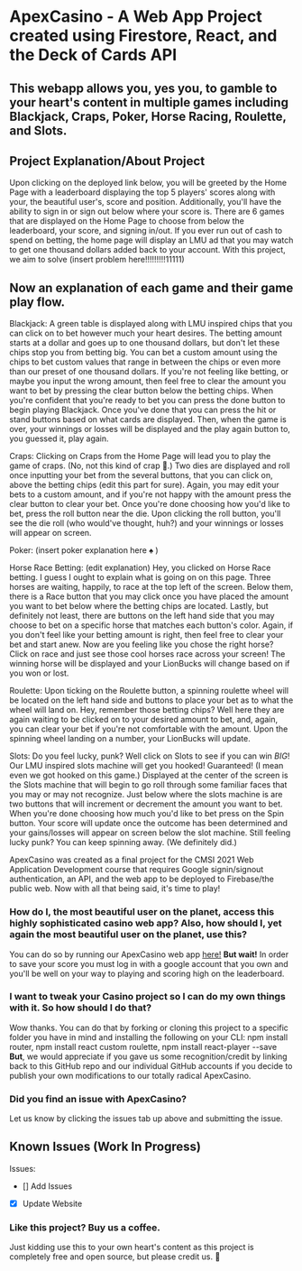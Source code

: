 # ApexCasino - A Web App Project created using Firestore, React, and the Deck of Cards API

## This webapp allows you, yes you, to gamble to your heart's content in multiple games including Blackjack, Craps, Poker, Horse Racing, Roulette, and Slots.

## Project Explanation/About Project

Upon clicking on the deployed link below, you will be greeted by the Home Page with a leaderboard displaying the top 5 players' scores along with your, the beautiful user's, score and position. Additionally, you'll have the ability to sign in or sign out below where your score is. There are 6 games that are displayed on the Home Page to choose from below the leaderboard, your score, and signing in/out. If you ever run out of cash to spend on betting, the home page will display an LMU ad that you may watch to get one thousand dollars added back to your account. With this project, we aim to solve (insert problem here!!!!!!!!!11111)

## Now an explanation of each game and their game play flow.

Blackjack: A green table is displayed along with LMU inspired chips that you can click on to bet however much your heart desires. The betting amount starts at a dollar and goes up to one thousand dollars, but don't let these chips stop you from betting big. You can bet a custom amount using the chips to bet custom values that range in between the chips or even more than our preset of one thousand dollars. If you're not feeling like betting, or maybe you input the wrong amount, then feel free to clear the amount you want to bet by pressing the clear button below the betting chips. When you're confident that you're ready to bet you can press the done button to begin playing Blackjack. Once you've done that you can press the hit or stand buttons based on what cards are displayed. Then, when the game is over, your winnings or losses will be displayed and the play again button to, you guessed it, play again.

Craps: Clicking on Craps from the Home Page will lead you to play the game of craps. (No, not this kind of crap 💩.) Two dies are displayed and roll once inputting your bet from the several buttons, that you can click on, above the betting chips (edit this part for sure). Again, you may edit your bets to a custom amount, and if you're not happy with the amount press the clear button to clear your bet. Once you're done choosing how you'd like to bet, press the roll button near the die. Upon clicking the roll button, you'll see the die roll (who would've thought, huh?) and your winnings or losses will appear on screen.

Poker: (insert poker explanation here ♠️ )

Horse Race Betting: (edit explanation) Hey, you clicked on Horse Race betting. I guess I ought to explain what is going on on this page. Three horses are waiting, happily, to race at the top left of the screen. Below them, there is a Race button that you may click once you have placed the amount you want to bet below where the betting chips are located. Lastly, but definitely not least, there are buttons on the left hand side that you may choose to bet on a specific horse that matches each button's color. Again, if you don't feel like your betting amount is right, then feel free to clear your bet and start anew. Now are you feeling like you chose the right horse? Click on race and just see those cool horses race across your screen! The winning horse will be displayed and your LionBucks will change based on if you won or lost.

Roulette: Upon ticking on the Roulette button, a spinning roulette wheel will be located on the left hand side and buttons to place your bet as to what the wheel will land on. Hey, remember those betting chips? Well here they are again waiting to be clicked on to your desired amount to bet, and, again, you can clear your bet if you're not comfortable with the amount. Upon the spinning wheel landing on a number, your LionBucks will update.

Slots: Do you feel lucky, punk? Well click on Slots to see if you can win _BIG_! Our LMU inspired slots machine will get you hooked! Guaranteed! (I mean even we got hooked on this game.) Displayed at the center of the screen is the Slots machine that will begin to go roll through some familiar faces that you may or may not recognize. Just below where the slots machine is are two buttons that will increment or decrement the amount you want to bet. When you're done choosing how much you'd like to bet press on the Spin button. Your score will update once the outcome has been determined and your gains/losses will appear on screen below the slot machine. Still feeling lucky punk? You can keep spinning away. (We definitely did.)

ApexCasino was created as a final project for the CMSI 2021 Web Application Development course that requires Google signin/signout authentication, an API, and the web app to be deployed to Firebase/the public web.
Now with all that being said, it's time to play!

### How do I, the most beautiful user on the planet, access this highly sophisticated casino web app? Also, how should I, yet again the most beautiful user on the planet, use this?

You can do so by running our ApexCasino web app [here!](https://casino-5bfa0.web.app/)
**But wait!** In order to save your score you must log in with a google account that you own and you'll be well on your way to playing and scoring high on the leaderboard.

### I want to tweak your Casino project so I can do my own things with it. So how should I do that?

Wow thanks. You can do that by forking or cloning this project to a specific folder you have in mind and installing the following on your CLI:
npm install router, npm install react custom roulette, npm install react-player --save
**But**, we would appreciate if you gave us some recognition/credit by linking back to this GitHub repo and our individual GitHub accounts if you decide to publish your own modifications to our totally radical ApexCasino.

### Did you find an issue with ApexCasino?

Let us know by clicking the issues tab up above and submitting the issue.

## Known Issues (Work In Progress)

Issues:

- [] Add Issues
- [x] Update Website

### Like this project? Buy us a coffee.

Just kidding use this to your own heart's content as this project is completely free and open source, but please credit us. 🙂
